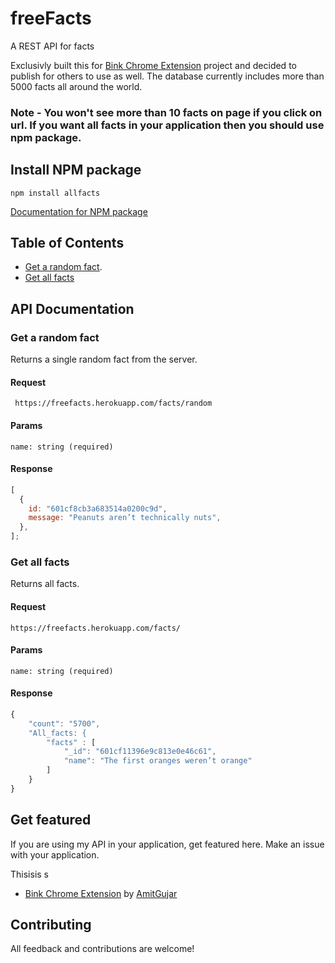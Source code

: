 # freeFacts

A REST API for facts

Exclusivly built this for [Bink Chrome Extension](https://github.com/AmitGujar/Bink-Chrome-Extension) project and decided to publish for others to use as well. The database currently includes more than 5000 facts all around the world.

### Note - You won't see more than 10 facts on page if you click on url. If you want all facts in your application then you should use npm package. 

## Install NPM package

```
npm install allfacts
```

[Documentation for NPM package](https://github.com/AmitGujar/allfacts)

## Table of Contents

- [Get a random fact](#get-a-random-fact).
- [Get all facts](#get-all-facts)

## API Documentation

### Get a random fact

Returns a single random fact from the server.

#### Request

` https://freefacts.herokuapp.com/facts/random`

#### Params

```
name: string (required)

```

#### Response

```javascript
[
  {
    id: "601cf8cb3a683514a0200c9d",
    message: "Peanuts aren’t technically nuts",
  },
];
```

### Get all facts

Returns all facts.

#### Request

`https://freefacts.herokuapp.com/facts/`

#### Params

```
name: string (required)

```

#### Response

```javascript
{
    "count": "5700",
    "All_facts: {
        "facts" : [
            "_id": "601cf11396e9c813e0e46c61",
            "name": "The first oranges weren’t orange"
        ]
    }
}
```

## Get featured

If you are using my API in your application, get featured here.
Make an issue with your application.

Thisisis s

- [Bink Chrome Extension](https://chrome.google.com/webstore/detail/hobnhcjgdhdcmgcjlidgcladgdlbpgba) by [AmitGujar](https://github.com/AmitGujar)

## Contributing

All feedback and contributions are welcome!

